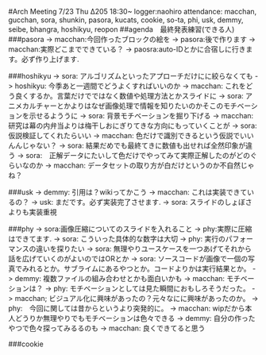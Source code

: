 #Arch Meeting 7/23 Thu Δ205 18:30~
logger:naohiro attendance: macchan, gucchan, sora, shunkin, pasora, kucats, cookie, so-ta, phi, usk, demmy, seibe, bhangra, hoshikyu, reopon
##agenda　最終発表練習(できる人)
###pasora
-> macchan:今回作ったブロックの絵を
-> pasora:後で作ります
-> macchan:実際どこまでできている？
-> paosra:auto-IDとかに合宿しに行きます。必ず作り上げます.

###hoshikyu
-> sora: アルゴリズムといったアプローチだけにに絞らなくても
-> hoshikyu: 今季あと一週間でどうよくすればいいのか
-> macchan: これをどう良くするか。言葉だけでではなく数値や処理方法とかスライドに
-> sora: アニメカルチャーとかよりはなぜ画像処理で情報を知りたいのかそこのモチベーションを示せるよううに
-> sora: 背景モチベーションを掘り下げる
-> macchan: 研究は幕の内弁当よりは梅干しおにぎりてきな方向にもっていくことが
-> sora: 仮説検証してくれたらいい
-> macchan: 色だけで識別できるという仮説でいいんんじゃない？
-> sora: 結果だめでも最終てきに数値も出せれば全然印象が違う
-> sora:　正解データにたいして色だけでやってみて実際正解したのがどのぐらいなのか
-> macchan: データセットの取り方が白だけというのか不自然じゃね？

###usk
-> demmy: 引用は？wikiってかこう
-> macchan: これは実装できているの？
-> usk: まだです。必ず実装完了させます.
-> sora: スライドのしょぼさよりも実装重視

###phy
-> sora:画像圧縮についてのスライドを入れること
-> phy:実際に圧縮はできてます.
-> sora: こういった具体的な数字は大切
-> phy: 実行のパフォーマンスの違いを探りたい
-> sora: 無理やりユースケースを一つあげてそれから話を広げていくのがよいのではORとか
-> sora: ソースコードが画像で一個の写真でみれるとか。サブライムにあるやつとか。コードよりかは実行結果とか。
-> demmy: 複数ファイルの組み合わせとかも面白いかも
-> macchan: モチベーションは？
-> phy: モチベーションとしては見た瞬間におもしろそうだった。
-> macchan; ビジュアル化に興味があったの？元々なにに興味があったのか。
-> phy:　今回に関しては昔からというより突発的に。
-> macchan: wipだから本人どうりか無理やりでもモチベーションは色々できる
-> demmy: 自分の作ったやつで色々探ってみるるのも
-> macchan: 良くできてると思う

###cookie

